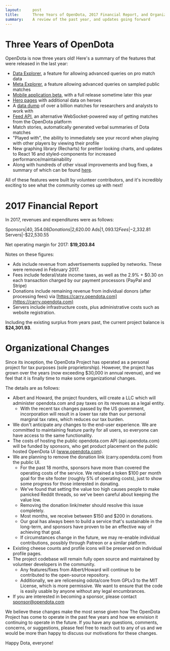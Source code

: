 ```yaml
---
layout:     post
title:      Three Years of OpenDota, 2017 Financial Report, and Organizational Changes
summary:    A review of the past year, and updates going forward
---
```


Three Years of OpenDota
====

OpenDota is now three years old! Here's a summary of the features that were released in the last year:
* [Data Explorer](https://www.opendota.com/explorer), a feature for allowing advanced queries on pro match data
* [Meta Explorer](https://www.opendota.com/meta), a feature allowing advanced queries on sampled public matches
* [Mobile application beta](https://blog.opendota.com/2017/11/17/mobile-beta/), with a full release sometime later this year
* [Hero pages](https://www.opendota.com/heroes) with additional data on heroes
* A [data dump](https://blog.opendota.com/2017/03/24/datadump2/) of over a billion matches for researchers and analysts to work with
* [Feed API](https://github.com/odota/core/blob/master/docs/feed.md), an alternative WebSocket-powered way of getting matches from the OpenDota platform
* Match stories, automatically generated verbal summaries of Dota matches
* "Played with", the ability to immediately see your record when playing with other players by viewing their profile
* New graphing library (Recharts) for prettier looking charts, and updates to React 16 and styled-components for increased performance/maintainability
* Along with hundreds of other visual improvements and bug fixes, a summary of which can be found [here](https://github.com/odota/web/pulls?q=is%3Apr+is%3Aclosed+label%3Arelease).

All of these features were built by volunteer contributors, and it's incredibly exciting to see what the community comes up with next!

2017 Financial Report
====

In 2017, revenues and expenditures were as follows:

Sponsors|$40,354.08
Donations|$2,620.00
Ads|$1,093.12
Fees|-$2,332.81
Servers|-$22,530.55

Net operating margin for 2017:	**$19,203.84**

Notes on these figures:
* Ads include revenue from advertisements supplied by networks. These were removed in February 2017.
* Fees include federal/state income taxes, as well as the 2.9% + $0.30 on each transaction charged by our payment processors (PayPal and Stripe)
* Donations include remaining revenue from individual donors (after processing fees) via [https://carry.opendota.com](https://carry.opendota.com)
* Servers include infrastructure costs, plus administrative costs such as website registration.

Including the existing surplus from years past, the current project balance is **$24,301.93**.

Organizational Changes
====
Since its inception, the OpenDota Project has operated as a personal project for tax purposes (sole proprietorship). However, the project has grown over the years (now exceeding $30,000 in annual revenue), and we feel that it is finally time to make some organizational changes.

The details are as follows:

* Albert and Howard, the project founders, will create a LLC which will administer opendota.com and pay taxes on its revenues as a legal entity.
  * With the recent tax changes passed by the US government, incorporation will result in a lower tax rate than our personal marginal tax rates, which reduces our tax burden.
* We don't anticipate any changes to the end-user experience. We are committed to maintaining feature parity for all users, so everyone can have access to the same functionality.
* The costs of hosting the public opendota.com API (api.opendota.com) will be funded by sponsors, who get product placement on the public hosted OpenDota UI (www.opendota.com).
* We are planning to remove the donation link (carry.opendota.com) from the public UI.
  * For the past 18 months, sponsors have more than covered the operating costs of the service. We retained a token $100 per month goal for the site footer (roughly 5% of operating costs), just to show some progress for those interested in donating.
  * We've found that setting the value too high causes people to make panicked Reddit threads, so we've been careful about keeping the value low. 
  * Removing the donation link/meter should resolve this issue completely.
  * Most months, we receive between $150 and $200 in donations.
  * Our goal has always been to build a service that's sustainable in the long-term, and sponsors have proven to be an effective way of achieving that goal.
  * If circumstances change in the future, we may re-enable individual contributions, possibly through Patreon or a similar platform.
* Existing cheese counts and profile icons will be preserved on individual profile pages.
* The project codebase will remain fully open source and maintained by volunteer developers in the community.
  * Any features/fixes from Albert/Howard will continue to be contributed to the open-source repository.
  * Additionally, we are relicensing odota/core from GPLv3 to the MIT License, which is more permissive. We want to ensure that the code is easily usable by anyone without any legal encumbrances.
* If you are interested in becoming a sponsor, please contact sponsor@opendota.com

We believe these changes make the most sense given how The OpenDota Project has come to operate in the past few years and how we envision it continuing to operate in the future. If you have any questions, comments, concerns, or suggestions, please feel free to reach out to any of us and we would be more than happy to discuss our motivations for these changes.

Happy Dota, everyone!
